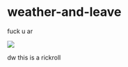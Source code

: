 # weather-and-leave
fuck u ar

![](https://github.com/teamblobby/weather-and-leave/blob/main/notrick.gif?raw=true)

dw this is a rickroll
